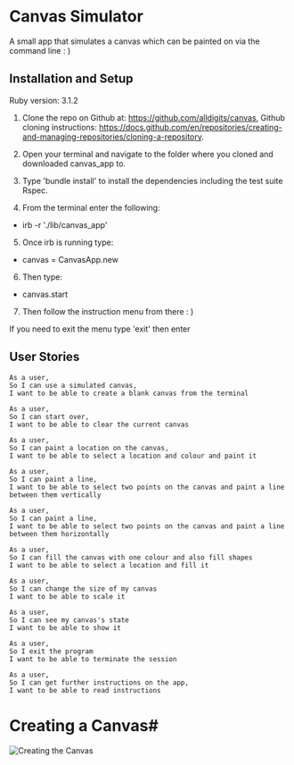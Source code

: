 # Canvas Simulator

A small app that simulates a canvas which can be painted on via the command line : )

## Installation and Setup 

Ruby version: 3.1.2


1. Clone the repo on Github at: https://github.com/alldigits/canvas, Github cloning instructions: https://docs.github.com/en/repositories/creating-and-managing-repositories/cloning-a-repository.

2. Open your terminal and navigate to the folder where you cloned and downloaded canvas_app to.

3. Type 'bundle install' to install the dependencies including the test suite Rspec.

4. From the terminal enter the following:

- irb -r './lib/canvas_app'

5. Once irb is running type:

- canvas = CanvasApp.new

6. Then type:

- canvas.start

7. Then follow the instruction menu from there : )

If you need to exit the menu type 'exit' then enter


## User Stories


```
As a user,
So I can use a simulated canvas,
I want to be able to create a blank canvas from the terminal

As a user,
So I can start over,
I want to be able to clear the current canvas

As a user,
So I can paint a location on the canvas,
I want to be able to select a location and colour and paint it

As a user,
So I can paint a line,
I want to be able to select two points on the canvas and paint a line between them vertically

As a user,
So I can paint a line,
I want to be able to select two points on the canvas and paint a line between them horizontally

As a user,
So I can fill the canvas with one colour and also fill shapes
I want to be able to select a location and fill it

As a user,
So I can change the size of my canvas
I want to be able to scale it

As a user,
So I can see my canvas's state
I want to be able to show it

As a user,
So I exit the program
I want to be able to terminate the session

As a user,
So I can get further instructions on the app,
I want to be able to read instructions
```


# Creating a Canvas#

![Creating the Canvas](./create-canvas.png)

